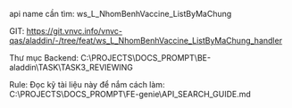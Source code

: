 
api name cần tìm: ws_L_NhomBenhVaccine_ListByMaChung

GIT: https://git.vnvc.info/vnvc-qas/aladdin/-/tree/feat/ws_L_NhomBenhVaccine_ListByMaChung_handler


Thư mục Backend: C:\PROJECTS\DOCS_PROMPT\BE-aladdin\TASK\TASK3_REVIEWING

Rule: 
Đọc kỹ tài liệu này để nắm cách làm: C:\PROJECTS\DOCS_PROMPT\FE-genie\API_SEARCH_GUIDE.md